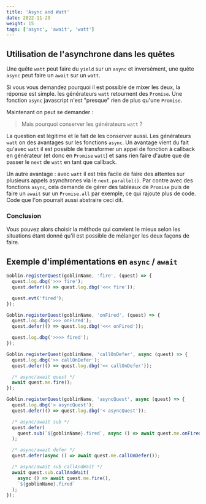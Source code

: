 ```yaml
---
title: 'Async and Watt'
date: 2022-11-29
weight: 15
tags: ['async', 'await', 'watt']
---
```


## Utilisation de l'asynchrone dans les quêtes

Une quête `watt` peut faire du `yield` sur un `async` et inversément,
une quête `async` peut faire un `await` sur un `watt`.

Si vous vous demandez pourquoi il est possible de mixer les deux,
la réponse est simple. les générateurs `watt` retournent des `Promise`.
Une fonction `async` javascript n'est "presque" rien de plus qu'une `Promise`.

Maintenant on peut se demander :

> Mais pourquoi conserver les générateurs `watt` ?

La question est légitime et le fait de les conserver aussi. Les générateurs
`watt` on des avantages sur les fonctions `async`. Un avantage vient du fait
qu'avec `watt` il est possible de transformer un appel de fonction à callback
en générateur (et donc en `Promise` `watt`) et sans rien faire d'autre que de
passer le `next` de `watt` en tant que callback.

Un autre avantage : avec `watt` il est très facile de faire des attentes
sur plusieurs appels asynchrones via le `next.parallel()`. Par contre avec des
fonctions `async`, cela demande de gérer des tableaux de `Promise` puis de
faire un `await` sur un `Promise.all` par exemple, ce qui rajoute plus de code.
Code que l'on pourrait aussi abstraire ceci dit.

### Conclusion

Vous pouvez alors choisir la méthode qui convient le mieux selon les situations
étant donné qu'il est possible de mélanger les deux façons de faire.

## Exemple d'implémentations en `async` / `await`

```js
Goblin.registerQuest(goblinName, 'fire', (quest) => {
  quest.log.dbg('>>> fire');
  quest.defer(() => quest.log.dbg('<<< fire'));

  quest.evt('fired');
});

Goblin.registerQuest(goblinName, 'onFired', (quest) => {
  quest.log.dbg('>>> onFired');
  quest.defer(() => quest.log.dbg('<<< onFired'));

  quest.log.dbg('>>>> fired');
});

Goblin.registerQuest(goblinName, 'callOnDefer', async (quest) => {
  quest.log.dbg('>> callOnDefer');
  quest.defer(() => quest.log.dbg('<< callOnDefer'));

  /* async/await quest */
  await quest.me.fire();
});

Goblin.registerQuest(goblinName, 'asyncQuest', async (quest) => {
  quest.log.dbg('> asyncQuest');
  quest.defer(() => quest.log.dbg('< asyncQuest'));

  /* async/await sub */
  quest.defer(
    quest.sub(`${goblinName}.fired`, async () => await quest.me.onFired())
  );

  /* async/await defer */
  quest.defer(async () => await quest.me.callOnDefer());

  /* async/await sub callAndWait */
  await quest.sub.callAndWait(
    async () => await quest.me.fire(),
    `${goblinName}.fired`
  );
});
```
